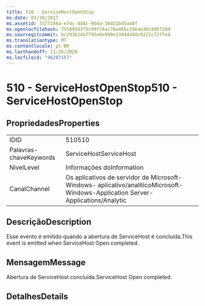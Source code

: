 ```yaml
---
title: 510 - ServiceHostOpenStop
ms.date: 03/30/2017
ms.assetid: 3377246a-e74c-4d4c-9dda-36d21bd5a48f
ms.openlocfilehash: 755895d3f5c99f74ac70a465c1964e30c8db7209
ms.sourcegitcommit: bc293b14af795e0e999e3304dd40c0222cf2ffe4
ms.translationtype: MT
ms.contentlocale: pt-BR
ms.lasthandoff: 11/26/2020
ms.locfileid: "96287157"
---
```

# <a name="510---servicehostopenstop"></a><span data-ttu-id="cccc5-102">510 - ServiceHostOpenStop</span><span class="sxs-lookup"><span data-stu-id="cccc5-102">510 - ServiceHostOpenStop</span></span>

## <a name="properties"></a><span data-ttu-id="cccc5-103">Propriedades</span><span class="sxs-lookup"><span data-stu-id="cccc5-103">Properties</span></span>  
  
|||  
|-|-|  
|<span data-ttu-id="cccc5-104">ID</span><span class="sxs-lookup"><span data-stu-id="cccc5-104">ID</span></span>|<span data-ttu-id="cccc5-105">510</span><span class="sxs-lookup"><span data-stu-id="cccc5-105">510</span></span>|  
|<span data-ttu-id="cccc5-106">Palavras-chave</span><span class="sxs-lookup"><span data-stu-id="cccc5-106">Keywords</span></span>|<span data-ttu-id="cccc5-107">ServiceHost</span><span class="sxs-lookup"><span data-stu-id="cccc5-107">ServiceHost</span></span>|  
|<span data-ttu-id="cccc5-108">Nível</span><span class="sxs-lookup"><span data-stu-id="cccc5-108">Level</span></span>|<span data-ttu-id="cccc5-109">Informações do</span><span class="sxs-lookup"><span data-stu-id="cccc5-109">Information</span></span>|  
|<span data-ttu-id="cccc5-110">Canal</span><span class="sxs-lookup"><span data-stu-id="cccc5-110">Channel</span></span>|<span data-ttu-id="cccc5-111">Os aplicativos de servidor de Microsoft-Windows- aplicativo/analítico</span><span class="sxs-lookup"><span data-stu-id="cccc5-111">Microsoft-Windows-Application Server-Applications/Analytic</span></span>|  
  
## <a name="description"></a><span data-ttu-id="cccc5-112">Descrição</span><span class="sxs-lookup"><span data-stu-id="cccc5-112">Description</span></span>  

 <span data-ttu-id="cccc5-113">Esse evento é emitido quando a abertura de ServiceHost é concluída.</span><span class="sxs-lookup"><span data-stu-id="cccc5-113">This event is emitted when ServiceHost Open completed.</span></span>  
  
## <a name="message"></a><span data-ttu-id="cccc5-114">Mensagem</span><span class="sxs-lookup"><span data-stu-id="cccc5-114">Message</span></span>  

 <span data-ttu-id="cccc5-115">Abertura de ServiceHost concluída.</span><span class="sxs-lookup"><span data-stu-id="cccc5-115">ServiceHost Open completed.</span></span>  
  
## <a name="details"></a><span data-ttu-id="cccc5-116">Detalhes</span><span class="sxs-lookup"><span data-stu-id="cccc5-116">Details</span></span>
